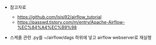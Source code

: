 - 참고자료
  - https://github.com/lsjsj92/airflow_tutorial 
  - https://passwd.tistory.com/m/entry/Apache-Airflow-%EC%84%A4%EC%B9%98

- 스케줄 관련 .py를 ~/airflow/dags 하위에 넣고 airflow webserver로 재실행
